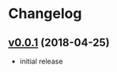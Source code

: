 # Changelog

## [v0.0.1](https://github.com/mackerel-plugin-pg-table-count/releases/tag/v0.0.1) (2018-04-25)

* initial release